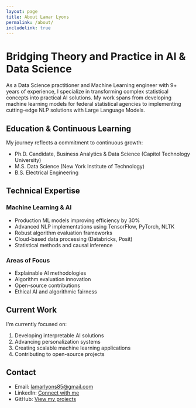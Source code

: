 ```yaml
---
layout: page
title: About Lamar Lyons
permalink: /about/
includelink: true
---
```


# Bridging Theory and Practice in AI & Data Science

As a Data Science practitioner and Machine Learning engineer with 9+ years of experience, I specialize in transforming complex statistical concepts into practical AI solutions. My work spans from developing machine learning models for federal statistical agencies to implementing cutting-edge NLP solutions with Large Language Models.

## Education & Continuous Learning

My journey reflects a commitment to continuous growth:
- Ph.D. Candidate, Business Analytics & Data Science (Capitol Technology University)
- M.S. Data Science (New York Institute of Technology)
- B.S. Electrical Engineering

## Technical Expertise

### Machine Learning & AI
- Production ML models improving efficiency by 30%
- Advanced NLP implementations using TensorFlow, PyTorch, NLTK
- Robust algorithm evaluation frameworks
- Cloud-based data processing (Databricks, Posit)
- Statistical methods and causal inference

### Areas of Focus
- Explainable AI methodologies
- Algorithm evaluation innovation
- Open-source contributions
- Ethical AI and algorithmic fairness

## Current Work

I'm currently focused on:
1. Developing interpretable AI solutions
2. Advancing personalization systems
3. Creating scalable machine learning applications
4. Contributing to open-source projects

## Contact

- Email: [lamarlyons85@gmail.com](mailto:lamarlyons85@gmail.com)
- LinkedIn: [Connect with me](https://www.linkedin.com/in/lamarhlyons/)
- GitHub: [View my projects](https://github.com/Engineermar)
